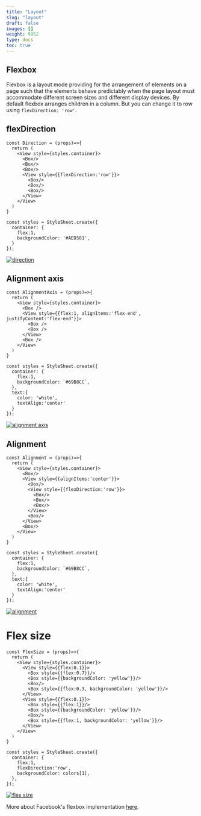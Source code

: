 ```yaml
---
title: "Layout"
slug: "layout"
draft: false
images: []
weight: 9952
type: docs
toc: true
---
```


## Flexbox
Flexbox is a layout mode providing for the arrangement of elements on a page such that the elements behave predictably when the page layout must accommodate different screen sizes and different display devices. By default flexbox arranges children in a column. But you can change it to row using `flexDirection: 'row'`.

## flexDirection
<!-- language: lang-js -->
    const Direction = (props)=>{
      return (
        <View style={styles.container}>
          <Box/>
          <Box/>
          <Box/>
          <View style={{flexDirection:'row'}}>
            <Box/>
            <Box/>
            <Box/>
          </View>
        </View>
      )
    }

    const styles = StyleSheet.create({
      container: {
        flex:1,
        backgroundColor: '#AED581',
      }
    });
[![direction][1]][1]

## Alignment axis
<!-- language: lang-js -->
    const AlignmentAxis = (props)=>{
      return (
        <View style={styles.container}>
          <Box />
          <View style={{flex:1, alignItems:'flex-end', justifyContent:'flex-end'}}>
            <Box />
            <Box />
          </View>
          <Box />
        </View>
      )
    }

    const styles = StyleSheet.create({
      container: {
        flex:1,
        backgroundColor: `#69B8CC`,
      },
      text:{
        color: 'white',
        textAlign:'center'
      }
    });

[![alignment axis][2]][2]

## Alignment
<!-- language: lang-js -->
    const Alignment = (props)=>{
      return (
        <View style={styles.container}>
          <Box/>
          <View style={{alignItems:'center'}}>
            <Box/>
            <View style={{flexDirection:'row'}}>
              <Box/>
              <Box/>
              <Box/>
            </View>
            <Box/>
          </View>
          <Box/>
        </View>
      )
    }

    const styles = StyleSheet.create({
      container: {
        flex:1,
        backgroundColor: `#69B8CC`,
      },
      text:{
        color: 'white',
        textAlign:'center'
      }
    });

[![alignment][3]][3]

# Flex size
<!-- language: lang-js -->
    const FlexSize = (props)=>{
      return (
        <View style={styles.container}>
          <View style={{flex:0.1}}>
            <Box style={{flex:0.7}}/>
            <Box style={{backgroundColor: 'yellow'}}/>
            <Box/>
            <Box style={{flex:0.3, backgroundColor: 'yellow'}}/>
          </View>
          <View style={{flex:0.1}}>
            <Box style={{flex:1}}/>
            <Box style={{backgroundColor: 'yellow'}}/>
            <Box/>
            <Box style={{flex:1, backgroundColor: 'yellow'}}/>
          </View>
        </View>
      )
    }

    const styles = StyleSheet.create({
      container: {
        flex:1,
        flexDirection:'row',
        backgroundColor: colors[1],
      },
    });
[![flex size][4]][4]

More about Facebook's flexbox implementation [here][5].


  [1]: http://i.stack.imgur.com/KCGqA.png
  [2]: http://i.stack.imgur.com/47xGP.png
  [3]: http://i.stack.imgur.com/I9XFl.png
  [4]: http://i.stack.imgur.com/i4FAm.png
  [5]: https://github.com/facebook/yoga

